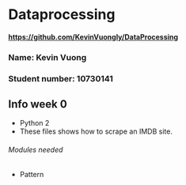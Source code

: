 # Dataprocessing

#### https://github.com/KevinVuongly/DataProcessing

### Name: Kevin Vuong
### Student number: 10730141

## Info week 0
- Python 2
- These files shows how to scrape an IMDB site.

###### Modules needed
- Pattern



